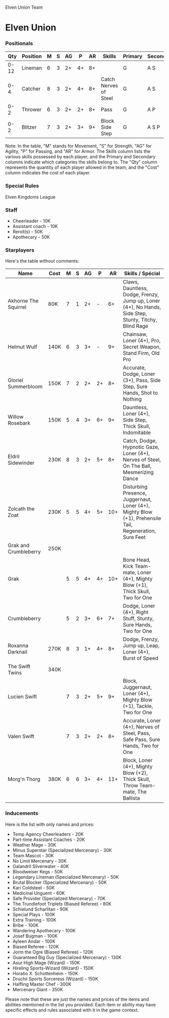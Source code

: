 ﻿
Elven Union Team

# Elven Union

### Positionals


| Qty  | Position    | M | S | AG | P  | AR | Skills              | Primary | Secondary | Cost |
| ---- | ----------- | - | - | -- | -- | -- | ------------------- | ------- | --------- | ---- |
| 0-12 | Lineman     | 6 | 3 | 2+ | 4+ | 8+ |                     | G       | A S       | 60K  |
| 0-4  | Catcher     | 8 | 3 | 2+ | 4+ | 8+ | Catch<br>Nerves of Steel | G       | A S       | 100K |
| 0-2  | Thrower     | 6 | 3 | 2+ | 2+ | 8+ | Pass                | G       | A P       | 75K  |
| 0-2  | Blitzer     | 7 | 3 | 2+ | 3+ | 9+ | Block<br>Side Step  | G       | A S P     | 115K |

Note: In the table, "M" stands for Movement, "S" for Strength, "AG" for Agility, "P" for Passing, and "AR" for Armor. The Skills column lists the various skills possessed by each player, and the Primary and Secondary columns indicate which categories the skills belong to. The "Qty" column represents the quantity of each player allowed in the team, and the "Cost" column indicates the cost of each player.
### Special Rules
Elven Kingdoms League
### Staff
* Cheerleader - 10K
* Assistant coach - 10K
* Reroll(s) - 50K
* Apothecary  - 50K
### Starplayers
Here's the table without comments:

| Name                  | Cost | M   | S   | AG  | P   | AR  | Skills / Spécial                                                                                                           |
| --------------------- | ---- | --- | --- | --- | --- | --- | -------------------------------------------------------------------------------------------------------------------------- |
| Akhorne The Squirrel   | 80K  | 7   | 1   | 2+  | -   | 6+  | Claws, Dauntless, Dodge, Frenzy, Jump up, Loner (4+), No Hands, Side Step, Stunty, Titchy, Blind Rage                     |
| Helmut Wulf           | 140K | 6   | 3   | 3+  | -   | 9+  | Chainsaw, Loner (4+), Pro, Secret Weapon, Stand Firm, Old Pro                                                              |
| Gloriel Summerbloom    | 150K | 7   | 2   | 2+  | 2+  | 8+  | Accurate, Dodge, Loner (3+), Pass, Side Step, Sure Hands, Shot to Nothing                                                |
| Willow Rosebark        | 150K | 5   | 4   | 3+  | 6+  | 9+  | Dauntless, Loner (4+), Side Step, Thick Skull, Indomitable                                                                |
| Eldril Sidewinder      | 230K | 8   | 3   | 2+  | 5+  | 8+  | Catch, Dodge, Hypnotic Gaze, Loner (4+), Nerves of Steel, On The Ball, Mesmerizing Dance                                  |
| Zolcath the Zoat       | 230K | 5   | 5   | 4+  | 5+  | 10+ | Disturbing Presence, Juggernaut, Loner (4+), Mighty Blow (+1), Prehensile Tail, Regeneration, Sure Feet                   |
| Grak and Crumbleberry  | 250K |     |     |     |     |     |                                                                                                                            |
| Grak                  |      | 5   | 5   | 4+  | 4+  | 10+ | Bone Head, Kick Team-mate, Loner (4+), Mighty Blow (+1), Thick Skull, Two for One                                        |
| Crumbleberry          |      | 5   | 2   | 3+  | 6+  | 7+  | Dodge, Loner (4+), Right Stuff, Stunty, Sure Hands, Two for One                                                          |
| Roxanna Darknail       | 270K | 8   | 3   | 1+  | 4+  | 8+  | Dodge, Frenzy, Jump up, Leap, Loner (4+), Burst of Speed                                                                  |
| The Swift Twins        | 340K |     |     |     |     |     |                                                                                                                            |
| Lucien Swift           |      | 7   | 3   | 2+  | 5+  | 9+  | Block, Juggernaut, Loner (4+), Mighty Blow (+1), Tackle, Two for One                                                      |
| Valen Swift            |      | 7   | 3   | 2+  | 2+  | 8+  | Accurate, Loner (4+), Nerves of Steel, Pass, Safe Pass, Sure Hands, Two for One                                           |
| Morg'n Thorg          | 380K | 6   | 6   | 3+  | 4+  | 11+ | Block, Loner (4+), Mighty Blow (+2), Thick Skull, Throw Team-mate, The Ballista                                           |
### Inducements
Here is the list with only names and prices:

* Temp Agency Cheerleaders - 20K
* Part-time Assistant Coaches - 20K
* Weather Mage - 30K
* Minus Superstar (Specialized Mercenary) - 30K
* Team Mascot - 30K
* No Limit Mercenary - 30K
* Galandril Silverwater - 40K
* Bloodweiser Kegs - 50K
* Legendary Lineman (Specialized Mercenary) - 50K
* Brutal Blocker (Specialized Mercenary) - 50K
* Kari Coldsteel - 50K
* Medicinal Unguent - 60K
* Safe Provider (Specialized Mercenary) - 70K
* The Trundlefoot Triplets (Biased Referee) - 80K
* Schielund Scharlitan - 90K
* Special Plays - 100K
* Extra Training - 100K
* Bribe - 100K
* Wandering Apothecary - 100K
* Josef Bugman - 100K
* Ayleen Andar - 100K
* Biased Referee - 120K
* Jorm the Ogre (Biased Referee) - 120K
* Guaranteed Big Guy (Specialized Mercenary) - 130K
* Asur High Mage (Wizard) - 150K
* Hireling Sports-Wizard (Wizard) - 150K
* Horatio X. Schottenheim - 150K
* Druchii Sports Sorceress (Wizard) - 150K
* Halfling Master Chef - 300K
* Mercenary Giant - 350K

Please note that these are just the names and prices of the items and abilities mentioned in the list you provided. Each item or ability may have specific effects and rules associated with it in the game context.
